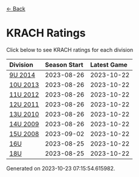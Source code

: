 [<- Back](../readme.md)
# KRACH Ratings
Click below to see KRACH ratings for each division

| Division | Season Start | Latest Game |
| :-- | :-- | :-- |
| [9U 2014](9U-2014-ratings.md) | 2023-08-26 | 2023-10-22 |
| [10U 2013](10U-2013-ratings.md) | 2023-08-26 | 2023-10-22 |
| [11U 2012](11U-2012-ratings.md) | 2023-08-26 | 2023-10-22 |
| [12U 2011](12U-2011-ratings.md) | 2023-08-26 | 2023-10-22 |
| [13U 2010](13U-2010-ratings.md) | 2023-08-26 | 2023-10-22 |
| [14U 2009](14U-2009-ratings.md) | 2023-08-26 | 2023-10-22 |
| [15U 2008](15U-2008-ratings.md) | 2023-09-02 | 2023-10-22 |
| [16U](16U-ratings.md) | 2023-08-25 | 2023-10-22 |
| [18U](18U-ratings.md) | 2023-08-25 | 2023-10-22 |

Generated on 2023-10-23 07:15:54.615982.
